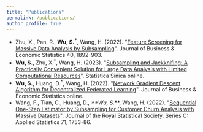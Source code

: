 ```yaml
---
title: "Publications"
permalink: /publications/
author_profile: true
---
```


- Zhu, X., Pan, R., **Wu, S.<sup>*</sup>**, Wang, H. (2022). "[Feature Screening for Massive Data Analysis by Subsampling](https://www.tandfonline.com/doi/full/10.1080/07350015.2021.1990771)". Journal of Business & Economic Statistics 40, 1892-903.
- **Wu, S.**, Zhu, X.<sup>*</sup>, Wang, H. (2023). "[Subsampling and Jackknifing: A Practically Convenient Solution for Large Data Analysis with Limited Computational Resources](http://www3.stat.sinica.edu.tw/ss_newpaper/SS-2021-0257_na.pdf)". Statistica Sinica online.
- **Wu, S.**, Huang, D.<sup>*</sup>,  Wang, H. (2022). "[Network Gradient Descent Algorithm for Decentralized Federated Learning](https://www.tandfonline.com/doi/full/10.1080/07350015.2022.2074426)". Journal of Business & Economic Statistics online.
- Wang, F., Tian, C., Huang, D.<sup>*</sup>, **Wu, S.<sup>*</sup>**, Wang, H. (2022). "[Sequential One-Step Estimator by Subsampling for Customer Churn Analysis with Massive Datasets](https://www.researchgate.net/profile/Tianchen-Gao/publication/363690413_Sequential_one-step_estimator_by_sub-sampling_for_customer_churn_analysis_with_massive_data_sets/links/6395546f484e65005bff09f3/Sequential-One-step-Estimator-by-Sub-sampling-for-Customer-Churn-Analysis-with-Massive-Data-sets.pdf)". Journal of the Royal Statistical Society. Series C: Applied Statistics 71, 1753-86.


<!-- - **Zhu, X.**, Huang, D., Pan, R., and Wang, H. (2020), "[Multivariate spatial autoregression for large scale social network](https://www.sciencedirect.com/science/article/pii/S030440761930212X)," Journal of Econometrics, 215, 591-606.[[Code](https://github.com/XueningZhu/MSAR_code)] -->


<!-- 
# Books

- 朱雪宁 等, (2021). [统计分析（以R语言为工具）](https://item.jd.com/13422394.html). [[Code & Data]](https://xueningzhu.github.io/Statistical-Analysis-with-R/index.html)

- 朱雪宁 等, (2018). R语言：从数据思维到数据实战. 中国人民大学出版社 (ISBN: 978-7-300-26311-3). [[Code & Data]](../files/R_code.rar)
  - Lecture 1. 初识R语言 [[Slide]](../files/R you ready.pdf)  -->
